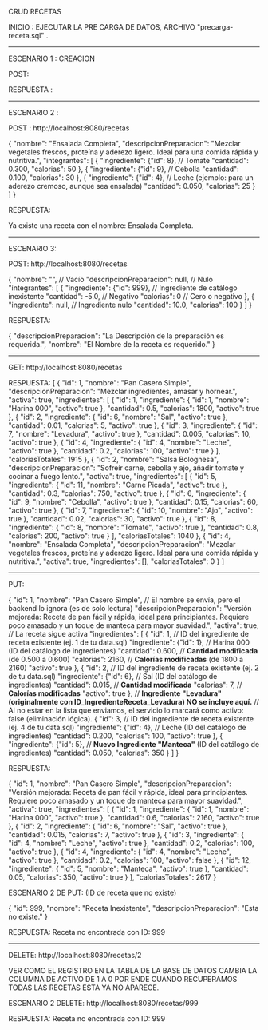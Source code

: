 CRUD RECETAS


INICIO : EJECUTAR LA PRE CARGA DE DATOS, ARCHIVO "precarga-receta.sql" .


------------------------------------------------------------------------------
ESCENARIO 1 : CREACION

POST: 




RESPUESTA : 



------------------------------------------------------------------------------

ESCENARIO 2 : 


POST : http://localhost:8080/recetas

{
    "nombre": "Ensalada Completa",
    "descripcionPreparacion": "Mezclar vegetales frescos, proteína y aderezo ligero. Ideal para una comida rápida y nutritiva.",
    "integrantes": [
        {
            "ingrediente": {"id": 8},   // Tomate
            "cantidad": 0.300,
            "calorias": 50
        },
        {
            "ingrediente": {"id": 9},   // Cebolla
            "cantidad": 0.100,
            "calorias": 30
        },
        {
            "ingrediente": {"id": 4},   // Leche (ejemplo: para un aderezo cremoso, aunque sea ensalada)
            "cantidad": 0.050,
            "calorias": 25
        }
    ]
}

RESPUESTA: 

Ya existe una receta con el nombre: Ensalada Completa.

--------------------------------------------------------------------------------------------------------------------------------------

ESCENARIO 3: 


POST: http://localhost:8080/recetas

{
    "nombre": "", // Vacío
    "descripcionPreparacion": null, // Nulo
    "integrantes": [
        {
            "ingrediente": {"id": 999}, // Ingrediente de catálogo inexistente
            "cantidad": -5.0, // Negativo
            "calorias": 0 // Cero o negativo
        },
        {
            "ingrediente": null, // Ingrediente nulo
            "cantidad": 10.0,
            "calorias": 100
        }
    ]
}

RESPUESTA: 

{
    "descripcionPreparacion": "La Descripción de la preparación es requerida.",
    "nombre": "El Nombre de la receta es requerido."
}


--------------------------------------------------------------------------------------

GET: http://localhost:8080/recetas


RESPUESTA:
[
    {
        "id": 1,
        "nombre": "Pan Casero Simple",
        "descripcionPreparacion": "Mezclar ingredientes, amasar y hornear.",
        "activa": true,
        "ingredientes": [
            {
                "id": 1,
                "ingrediente": {
                    "id": 1,
                    "nombre": "Harina 000",
                    "activo": true
                },
                "cantidad": 0.5,
                "calorias": 1800,
                "activo": true
            },
            {
                "id": 2,
                "ingrediente": {
                    "id": 6,
                    "nombre": "Sal",
                    "activo": true
                },
                "cantidad": 0.01,
                "calorias": 5,
                "activo": true
            },
            {
                "id": 3,
                "ingrediente": {
                    "id": 7,
                    "nombre": "Levadura",
                    "activo": true
                },
                "cantidad": 0.005,
                "calorias": 10,
                "activo": true
            },
            {
                "id": 4,
                "ingrediente": {
                    "id": 4,
                    "nombre": "Leche",
                    "activo": true
                },
                "cantidad": 0.2,
                "calorias": 100,
                "activo": true
            }
        ],
        "caloriasTotales": 1915
    },
    {
        "id": 2,
        "nombre": "Salsa Bolognesa",
        "descripcionPreparacion": "Sofreír carne, cebolla y ajo, añadir tomate y cocinar a fuego lento.",
        "activa": true,
        "ingredientes": [
            {
                "id": 5,
                "ingrediente": {
                    "id": 11,
                    "nombre": "Carne Picada",
                    "activo": true
                },
                "cantidad": 0.3,
                "calorias": 750,
                "activo": true
            },
            {
                "id": 6,
                "ingrediente": {
                    "id": 9,
                    "nombre": "Cebolla",
                    "activo": true
                },
                "cantidad": 0.15,
                "calorias": 60,
                "activo": true
            },
            {
                "id": 7,
                "ingrediente": {
                    "id": 10,
                    "nombre": "Ajo",
                    "activo": true
                },
                "cantidad": 0.02,
                "calorias": 30,
                "activo": true
            },
            {
                "id": 8,
                "ingrediente": {
                    "id": 8,
                    "nombre": "Tomate",
                    "activo": true
                },
                "cantidad": 0.8,
                "calorias": 200,
                "activo": true
            }
        ],
        "caloriasTotales": 1040
    },
    {
        "id": 4,
        "nombre": "Ensalada Completa",
        "descripcionPreparacion": "Mezclar vegetales frescos, proteína y aderezo ligero. Ideal para una comida rápida y nutritiva.",
        "activa": true,
        "ingredientes": [],
        "caloriasTotales": 0
    }
]


---------------------------------------------------------------------------------------------------------------------------------------

PUT: 

{
    "id": 1,
    "nombre": "Pan Casero Simple", // El nombre se envía, pero el backend lo ignora (es de solo lectura)
    "descripcionPreparacion": "Versión mejorada: Receta de pan fácil y rápida, ideal para principiantes. Requiere poco amasado y un toque de manteca para mayor suavidad.",
    "activa": true, // La receta sigue activa
    "ingredientes": [
        {
            "id": 1, // ID del ingrediente de receta existente (ej. 1 de tu data.sql)
            "ingrediente": {"id": 1},   // Harina 000 (ID del catálogo de ingredientes)
            "cantidad": 0.600,          // **Cantidad modificada** (de 0.500 a 0.600)
            "calorias": 2160,           // **Calorías modificadas** (de 1800 a 2160)
            "activo": true
        },
        {
            "id": 2, // ID del ingrediente de receta existente (ej. 2 de tu data.sql)
            "ingrediente": {"id": 6},   // Sal (ID del catálogo de ingredientes)
            "cantidad": 0.015,          // **Cantidad modificada**
            "calorias": 7,              // **Calorías modificadas**
            "activo": true
        },
        // **Ingrediente "Levadura" (originalmente con ID_IngredienteReceta_Levadura) NO se incluye aquí.**
        // Al no estar en la lista que enviamos, el servicio lo marcará como activo: false (eliminación lógica).
        {
            "id": 3, // ID del ingrediente de receta existente (ej. 4 de tu data.sql)
            "ingrediente": {"id": 4},   // Leche (ID del catálogo de ingredientes)
            "cantidad": 0.200,
            "calorias": 100,
            "activo": true
        },
        {
            "ingrediente": {"id": 5},   // **Nuevo Ingrediente "Manteca"** (ID del catálogo de ingredientes)
            "cantidad": 0.050,
            "calorias": 350
        }
    ]
}


RESPUESTA: 

{
    "id": 1,
    "nombre": "Pan Casero Simple",
    "descripcionPreparacion": "Versión mejorada: Receta de pan fácil y rápida, ideal para principiantes. Requiere poco amasado y un toque de manteca para mayor suavidad.",
    "activa": true,
    "ingredientes": [
        {
            "id": 1,
            "ingrediente": {
                "id": 1,
                "nombre": "Harina 000",
                "activo": true
            },
            "cantidad": 0.6,
            "calorias": 2160,
            "activo": true
        },
        {
            "id": 2,
            "ingrediente": {
                "id": 6,
                "nombre": "Sal",
                "activo": true
            },
            "cantidad": 0.015,
            "calorias": 7,
            "activo": true
        },
        {
            "id": 3,
            "ingrediente": {
                "id": 4,
                "nombre": "Leche",
                "activo": true
            },
            "cantidad": 0.2,
            "calorias": 100,
            "activo": true
        },
        {
            "id": 4,
            "ingrediente": {
                "id": 4,
                "nombre": "Leche",
                "activo": true
            },
            "cantidad": 0.2,
            "calorias": 100,
            "activo": false
        },
        {
            "id": 12,
            "ingrediente": {
                "id": 5,
                "nombre": "Manteca",
                "activo": true
            },
            "cantidad": 0.05,
            "calorias": 350,
            "activo": true
        }
    ],
    "caloriasTotales": 2617
}







ESCENARIO 2 DE PUT:  (ID de receta que no existe)

{
    "id": 999,
    "nombre": "Receta Inexistente",
    "descripcionPreparacion": "Esta no existe."
}

RESPUESTA:
Receta no encontrada con ID: 999


---------------------------------------------------------------------------------------------------

DELETE: http://localhost:8080/recetas/2

VER COMO EL REGISTRO EN LA TABLA DE LA BASE DE DATOS CAMBIA LA COLUMNA DE ACTIVO DE 1 A 0 POR ENDE CUANDO RECUPERAMOS TODAS LAS RECETAS ESTA YA NO APARECE. 


ESCENARIO 2 DELETE: http://localhost:8080/recetas/999

RESPUESTA:
Receta no encontrada con ID: 999

